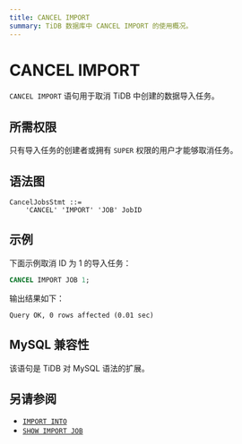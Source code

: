 ```yaml
---
title: CANCEL IMPORT
summary: TiDB 数据库中 CANCEL IMPORT 的使用概况。
---
```


# CANCEL IMPORT

`CANCEL IMPORT` 语句用于取消 TiDB 中创建的数据导入任务。

## 所需权限

只有导入任务的创建者或拥有 `SUPER` 权限的用户才能够取消任务。

## 语法图

```ebnf+diagram
CancelJobsStmt ::=
    'CANCEL' 'IMPORT' 'JOB' JobID
```

## 示例

下面示例取消 ID 为 1 的导入任务：

```sql
CANCEL IMPORT JOB 1;
```

输出结果如下：

```
Query OK, 0 rows affected (0.01 sec)
```

## MySQL 兼容性

该语句是 TiDB 对 MySQL 语法的扩展。

## 另请参阅

* [`IMPORT INTO`](/sql-statements/sql-statement-import-into.md)
* [`SHOW IMPORT JOB`](/sql-statements/sql-statement-show-import-job.md)

